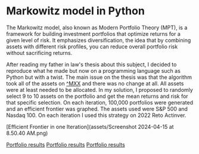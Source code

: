 # Markowitz model in Python

The Markowitz model, also known as Modern Portfolio Theory (MPT), is a framework for building investment portfolios that optimize returns for a given level of risk. 
It emphasizes diversification, the idea that by combining assets with different risk profiles, you can reduce overall portfolio risk without sacrificing returns.

After reading my father in law's thesis about this subject, I decided to reproduce what he made but now on a programming language such as Python but with a twist.
The main issue on the thesis was that the algorithm took all of the assets on [^MXX](https://finance.yahoo.com/quote/%5EMXX?.tsrc=fin-srch) and there was no change at all.
All assets were at least needed to be allocated. 
In my solution, I proposed to randomly select 9 to 10 assets on the portfolio and get the mean returns and risk for that specific selection. 
On each iteration, 100,000 portfolios were generated and an efficient frontier was graphed. 
The assets used were S&P 500 and Nasdaq 100. 
On each iteration I used this strategy on 2022 Reto Actinver. 

[Efficient Frontier in one Iteration](assets/Screenshot 2024-04-15 at 8.50.40 AM.png)

[Portfolio results]()
[Portfolio results]()
[Portfolio results]()
